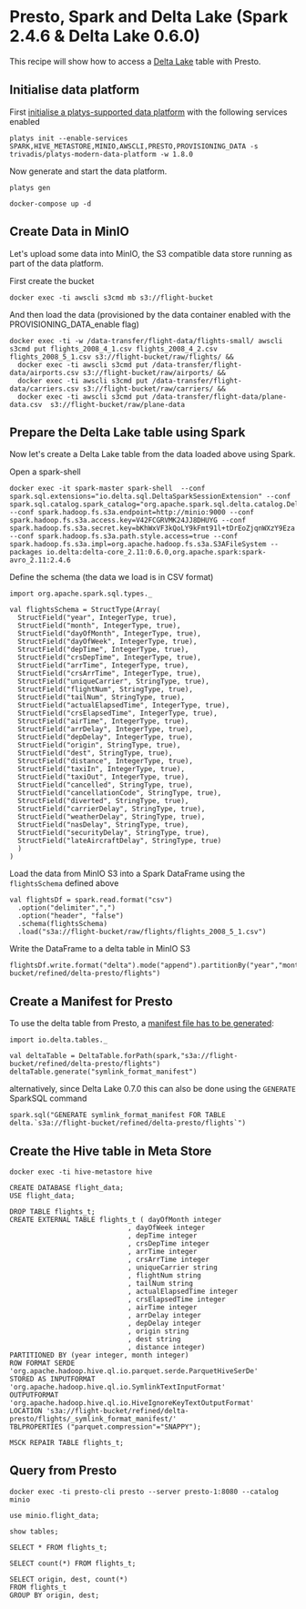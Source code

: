 # Presto, Spark and Delta Lake (Spark 2.4.6 & Delta Lake 0.6.0)

This recipe will show how to access a [Delta Lake](http://delta.io) table with Presto.

## Initialise data platform

First [initialise a platys-supported data platform](../documentation/getting-started.md) with the following services enabled

```
platys init --enable-services SPARK,HIVE_METASTORE,MINIO,AWSCLI,PRESTO,PROVISIONING_DATA -s trivadis/platys-modern-data-platform -w 1.8.0
```

Now generate and start the data platform. 

```
platys gen

docker-compose up -d
```

## Create Data in MinIO

Let's upload some data into MinIO, the S3 compatible data store running as part of the data platform.

First create the bucket

```
docker exec -ti awscli s3cmd mb s3://flight-bucket
```

And then load the data (provisioned by the data container enabled with the PROVISIONING_DATA_enable flag)

```
docker exec -ti -w /data-transfer/flight-data/flights-small/ awscli s3cmd put flights_2008_4_1.csv flights_2008_4_2.csv flights_2008_5_1.csv s3://flight-bucket/raw/flights/ && 
  docker exec -ti awscli s3cmd put /data-transfer/flight-data/airports.csv s3://flight-bucket/raw/airports/ && 
  docker exec -ti awscli s3cmd put /data-transfer/flight-data/carriers.csv s3://flight-bucket/raw/carriers/ &&
  docker exec -ti awscli s3cmd put /data-transfer/flight-data/plane-data.csv  s3://flight-bucket/raw/plane-data
```

## Prepare the Delta Lake table using Spark

Now let's create a Delta Lake table from the data loaded above using Spark. 

Open a spark-shell

```
docker exec -it spark-master spark-shell  --conf spark.sql.extensions="io.delta.sql.DeltaSparkSessionExtension" --conf spark.sql.catalog.spark_catalog="org.apache.spark.sql.delta.catalog.DeltaCatalog" --conf spark.hadoop.fs.s3a.endpoint=http://minio:9000 --conf spark.hadoop.fs.s3a.access.key=V42FCGRVMK24JJ8DHUYG --conf spark.hadoop.fs.s3a.secret.key=bKhWxVF3kQoLY9kFmt91l+tDrEoZjqnWXzY9Eza --conf spark.hadoop.fs.s3a.path.style.access=true --conf spark.hadoop.fs.s3a.impl=org.apache.hadoop.fs.s3a.S3AFileSystem --packages io.delta:delta-core_2.11:0.6.0,org.apache.spark:spark-avro_2.11:2.4.6
```

Define the schema (the data we load is in CSV format)

```
import org.apache.spark.sql.types._

val flightsSchema = StructType(Array(
  StructField("year", IntegerType, true),
  StructField("month", IntegerType, true),
  StructField("dayOfMonth", IntegerType, true),
  StructField("dayOfWeek", IntegerType, true),
  StructField("depTime", IntegerType, true),
  StructField("crsDepTime", IntegerType, true),
  StructField("arrTime", IntegerType, true),
  StructField("crsArrTime", IntegerType, true),
  StructField("uniqueCarrier", StringType, true),
  StructField("flightNum", StringType, true),
  StructField("tailNum", StringType, true),
  StructField("actualElapsedTime", IntegerType, true),
  StructField("crsElapsedTime", IntegerType, true),
  StructField("airTime", IntegerType, true),
  StructField("arrDelay", IntegerType, true),
  StructField("depDelay", IntegerType, true),
  StructField("origin", StringType, true),
  StructField("dest", StringType, true),
  StructField("distance", IntegerType, true),
  StructField("taxiIn", IntegerType, true),
  StructField("taxiOut", IntegerType, true),
  StructField("cancelled", StringType, true),
  StructField("cancellationCode", StringType, true),
  StructField("diverted", StringType, true),
  StructField("carrierDelay", StringType, true),
  StructField("weatherDelay", StringType, true),
  StructField("nasDelay", StringType, true),
  StructField("securityDelay", StringType, true),
  StructField("lateAircraftDelay", StringType, true)
  )
)
```

Load the data from MinIO S3 into a Spark DataFrame using the `flightsSchema` defined above

```
val flightsDf = spark.read.format("csv")
  .option("delimiter",",")
  .option("header", "false")
  .schema(flightsSchema)
  .load("s3a://flight-bucket/raw/flights/flights_2008_5_1.csv")
```

Write the DataFrame to a delta table in MinIO S3

```
flightsDf.write.format("delta").mode("append").partitionBy("year","month").save("s3a://flight-bucket/refined/delta-presto/flights")
```

## Create a Manifest for Presto

To use the delta table from Presto, a [manifest file has to be generated](https://docs.delta.io/latest/presto-integration.html):

```
import io.delta.tables._

val deltaTable = DeltaTable.forPath(spark,"s3a://flight-bucket/refined/delta-presto/flights")
deltaTable.generate("symlink_format_manifest")
```

alternatively, since Delta Lake 0.7.0 this can also be done using the `GENERATE` SparkSQL command

```
spark.sql("GENERATE symlink_format_manifest FOR TABLE delta.`s3a://flight-bucket/refined/delta-presto/flights`")
```

## Create the Hive table in Meta Store

```
docker exec -ti hive-metastore hive
```

```
CREATE DATABASE flight_data;
USE flight_data;

DROP TABLE flights_t;
CREATE EXTERNAL TABLE flights_t ( dayOfMonth integer
                             , dayOfWeek integer
                             , depTime integer
                             , crsDepTime integer
                             , arrTime integer
                             , crsArrTime integer
                             , uniqueCarrier string
                             , flightNum string
                             , tailNum string
                             , actualElapsedTime integer
                             , crsElapsedTime integer
                             , airTime integer
                             , arrDelay integer
                             , depDelay integer
                             , origin string
                             , dest string
                             , distance integer) 
PARTITIONED BY (year integer, month integer)
ROW FORMAT SERDE 'org.apache.hadoop.hive.ql.io.parquet.serde.ParquetHiveSerDe'                       
STORED AS INPUTFORMAT 'org.apache.hadoop.hive.ql.io.SymlinkTextInputFormat'
OUTPUTFORMAT 'org.apache.hadoop.hive.ql.io.HiveIgnoreKeyTextOutputFormat'
LOCATION 's3a://flight-bucket/refined/delta-presto/flights/_symlink_format_manifest/'
TBLPROPERTIES ("parquet.compression"="SNAPPY");

MSCK REPAIR TABLE flights_t;
```


## Query from Presto


```
docker exec -ti presto-cli presto --server presto-1:8080 --catalog minio
```


```
use minio.flight_data;

show tables;
```

```
SELECT * FROM flights_t;
```

```
SELECT count(*) FROM flights_t;
```

```
SELECT origin, dest, count(*) 
FROM flights_t
GROUP BY origin, dest;
```






